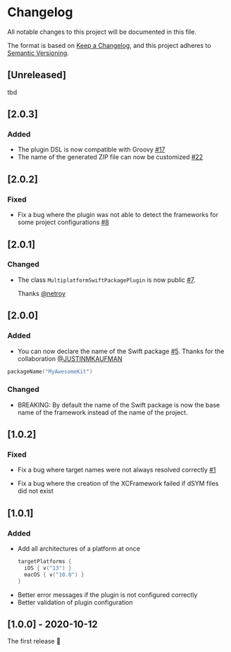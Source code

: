 # Changelog

All notable changes to this project will be documented in this file.

The format is based on [Keep a Changelog](https://keepachangelog.com/en/1.0.0/),
and this project adheres to [Semantic Versioning](https://semver.org/spec/v2.0.0.html).

## [Unreleased]
tbd

## [2.0.3]
### Added
- The plugin DSL is now compatible with Groovy
[#17](https://github.com/ge-org/multiplatform-swiftpackage/issues/17)
- The name of the generated ZIP file can now be customized
[#22](https://github.com/ge-org/multiplatform-swiftpackage/issues/22)

## [2.0.2]
### Fixed
- Fix a bug where the plugin was not able to detect the frameworks for some project configurations
[#8](https://github.com/ge-org/multiplatform-swiftpackage/issues/8)

## [2.0.1]
### Changed
- The class `MultiplatformSwiftPackagePlugin` is now public [#7](https://github.com/ge-org/multiplatform-swiftpackage/pull/7).

  Thanks [@netroy](https://github.com/netroy)

## [2.0.0]
### Added
- You can now declare the name of the Swift package [#5](https://github.com/ge-org/multiplatform-swiftpackage/pull/5).
  Thanks for the collaboration [@JUSTINMKAUFMAN](https://github.com/JUSTINMKAUFMAN)
```kotlin
packageName("MyAwesomeKit")
```

### Changed
- BREAKING: By default the name of the Swift package is now the base name of the framework instead of the name of the project.

## [1.0.2]
### Fixed
- Fix a bug where target names were not always resolved correctly
[#1](https://github.com/ge-org/multiplatform-swiftpackage/issues/1)

- Fix a bug where the creation of the XCFramework failed if dSYM files did not exist

## [1.0.1]
### Added
- Add all architectures of a platform at once
    ```kotlin
    targetPlatforms {
      iOS { v("13") }
      macOS { v("10.0") }
    }
    ```
- Better error messages if the plugin is not configured correctly
- Better validation of plugin configuration

## [1.0.0] - 2020-10-12
The first release :partying_face:
